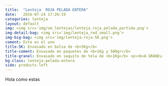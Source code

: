 ```yaml
---
title:  "Lenteja  ROJA PELADA ENTERA"
date:   2016-07-24 17:26:19
categories: lenteja
layout: default
img: <img src='img/sm_lentejas/lenteja_roja_pelada_partida.png'>
img-detail-bag: <img src='img/lenteja_red_small.png'>
img-big-bag: <img src='img/lenteja-roja-5K.png'>
coment: Este es el uno
title-5K: Envasado en bolsa de <b>5Kg</b>
title-coment: Envasado en paquetes de <b>1Kg y 500gr</b>
title-granel: Envasado en saquito de tela de <b>1Kg</b> <p><b>A GRANEL</b><br> Envasado en sacos de <b>10Kg y 25Kg</b> 
bg-class: lenteja-pelada-entera 
side: products-left
---
```


Hola como estas